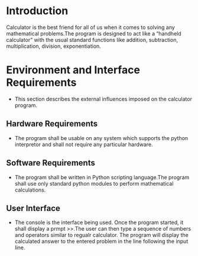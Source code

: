 # Introduction
Calculator is the best friend for all of us when it comes to solving any mathematical problems.The program is designed to act like a “handheld calculator” with the usual standard functions like addition, subtraction, multiplication, division, exponentiation.

# Environment and Interface Requirements
* This section describes the external influences imposed on the calculator program.

## Hardware Requirements
* The program shall be usable on any system which supports the python interpretor and shall not require any particular hardware.

## Software Requirements
* The program shall be written in Python scripting language.The program shall use only standard python  modules to perform mathematical calculations.

## User Interface
* The console is the interface being used. Once the program started, it shall display a prmpt >>.The user can then type a sequence of numbers and operators similar to regualr calculator. The program will display the calculated answer to the entered problem in the line following the input line.

